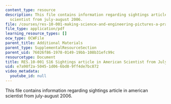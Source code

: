 ```yaml
---
content_type: resource
description: This file contains information regarding sightings article in american
  scientist from july-august 2006.
file: /courses/res-10-001-making-science-and-engineering-pictures-a-practical-guide-to-presenting-your-work-spring-2016/e7a98f2a50451d066bd89ff4de7bc872_MITRES_10_001S16_JulyAug06.pdf
file_type: application/pdf
learning_resource_types: []
ocw_type: OCWFile
parent_title: Additional Materials
parent_type: SupplementalResourceSection
parent_uid: 76026f86-1978-0149-19bb-108b31efc99c
resourcetype: Document
title: RES.10-001 S16 Sightings article in American Scientist from July-August 2006
uid: e7a98f2a-5045-1d06-6bd8-9ff4de7bc872
video_metadata:
  youtube_id: null
---
```

This file contains information regarding sightings article in american scientist from july-august 2006.

